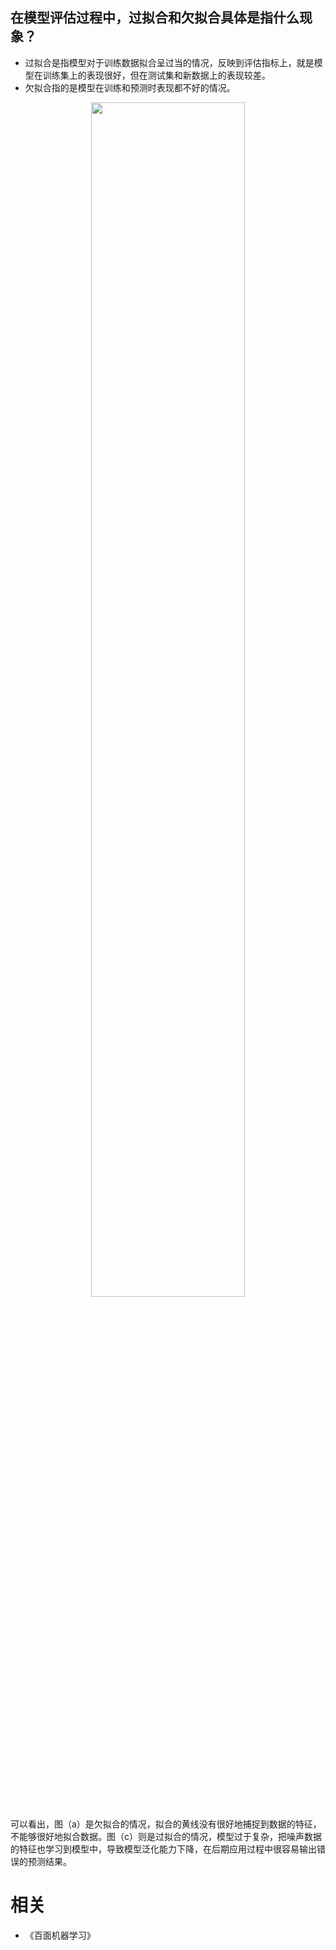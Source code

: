 




## 在模型评估过程中，过拟合和欠拟合具体是指什么现象？

- 过拟合是指模型对于训练数据拟合呈过当的情况，反映到评估指标上，就是模型在训练集上的表现很好，但在测试集和新数据上的表现较差。
- 欠拟合指的是模型在训练和预测时表现都不好的情况。

<p align="center">
    <img width="70%" height="70%" src="http://images.iterate.site/blog/image/20190329/mMqi3pcaqLtt.png?imageslim">
</p>

可以看出，图（a）是欠拟合的情况，拟合的黄线没有很好地捕捉到数据的特征，不能够很好地拟合数据。图（c）则是过拟合的情况，模型过于复杂，把噪声数据的特征也学习到模型中，导致模型泛化能力下降，在后期应用过程中很容易输出错误的预测结果。




# 相关

- 《百面机器学习》
